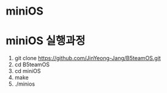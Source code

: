 # miniOS
# miniOS 실행과정
1. git clone https://github.com/JinYeong-Jang/B5teamOS.git  
2. cd B5teamOS  
3. cd miniOS  
4. make  
5. ./minios  
